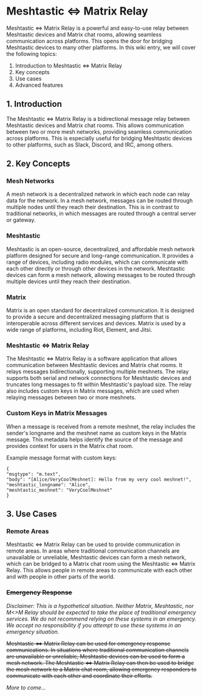 # Meshtastic <=> Matrix Relay

Meshtastic <=> Matrix Relay is a powerful and easy-to-use relay between Meshtastic devices and Matrix chat rooms, allowing seamless communication across platforms. This opens the door for bridging Meshtastic devices to many other platforms. In this wiki entry, we will cover the following topics:

1. Introduction to Meshtastic <=> Matrix Relay
2. Key concepts
3. Use cases
4. Advanced features

## 1. Introduction

The Meshtastic <=> Matrix Relay is a bidirectional message relay between Meshtastic devices and Matrix chat rooms. This allows communication between two or more mesh networks, providing seamless communication across platforms. This is especially useful for bridging Meshtastic devices to other platforms, such as Slack, Discord, and IRC, among others.

## 2. Key Concepts

### Mesh Networks

A mesh network is a decentralized network in which each node can relay data for the network. In a mesh network, messages can be routed through multiple nodes until they reach their destination. This is in contrast to traditional networks, in which messages are routed through a central server or gateway.

### Meshtastic

Meshtastic is an open-source, decentralized, and affordable mesh network platform designed for secure and long-range communication. It provides a range of devices, including radio modules, which can communicate with each other directly or through other devices in the network. Meshtastic devices can form a mesh network, allowing messages to be routed through multiple devices until they reach their destination.

### Matrix

Matrix is an open standard for decentralized communication. It is designed to provide a secure and decentralized messaging platform that is interoperable across different services and devices. Matrix is used by a wide range of platforms, including Riot, Element, and Jitsi.

### Meshtastic <=> Matrix Relay

The Meshtastic <=> Matrix Relay is a software application that allows communication between Meshtastic devices and Matrix chat rooms. It relays messages bidirectionally, supporting multiple meshnets. The relay supports both serial and network connections for Meshtastic devices and truncates long messages to fit within Meshtastic's payload size. The relay also includes custom keys in Matrix messages, which are used when relaying messages between two or more meshnets.

### Custom Keys in Matrix Messages

When a message is received from a remote meshnet, the relay includes the sender's longname and the meshnet name as custom keys in the Matrix message. This metadata helps identify the source of the message and provides context for users in the Matrix chat room.

Example message format with custom keys:
```
{
"msgtype": "m.text",
"body": "[Alice/VeryCoolMeshnet]: Hello from my very cool meshnet!",
"meshtastic_longname": "Alice",
"meshtastic_meshnet": "VeryCoolMeshnet"
}
```

## 3. Use Cases

### Remote Areas
Meshtastic <=> Matrix Relay can be used to provide communication in remote areas. In areas where traditional communication channels are unavailable or unreliable, Meshtastic devices can form a mesh network, which can be bridged to a Matrix chat room using the Meshtastic <=> Matrix Relay. This allows people in remote areas to communicate with each other and with people in other parts of the world.


### ~~Emergency Response~~ 

_Disclaimer: This is a hypothetical situation. Neither Matrix, Meshtastic, nor M<>M Relay should be expected to take the place of traditional emergency services. We do not recommend relying on these systems in an emergency. We accept no responsibility if you attempt to use these systems in an emergency situation._

~~Meshtastic <=> Matrix Relay can be used for emergency response communications. In situations where traditional communication channels are unavailable or unreliable, Meshtastic devices can be used to form a mesh network. The Meshtastic <=> Matrix Relay can then be used to bridge the mesh network to a Matrix chat room, allowing emergency responders to communicate with each other and coordinate their efforts.~~

_More to come..._
